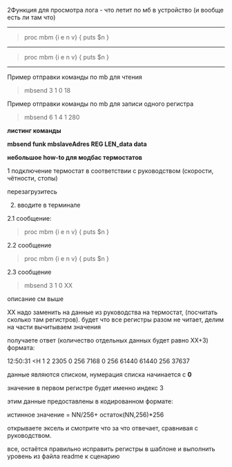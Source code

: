 2Функция для просмотра лога - что летит по мб в устройство (и вообще есть ли там что)
________________________
>proc mbm {i e n v} {
puts $n
}
_____
>proc mbm {i e n v} {
puts $n
}
________________________



Пример отправки команды по mb для чтения
>mbsend 3 1 0 18

Пример отправки команды по mb для записи одного регистра

>mbsend 6 1 4 1 280


**листинг команды**


**mbsend funk mbslaveAdres REG LEN_data data**

**небольшое how-to для модбас термостатов**


1 подключение термостат в соответствии с руководством (скорости, чётности, стопы)


перезагрузитесь

2. вводите в терминале 

2.1 сообщение:

>proc mbm {i e n v} {
puts $n
}


2.2 сообщение 

>proc mbm {i e n v} {
puts $n
}


2.3 сообщение

>mbsend 3 1 0 ХХ


описание см выше


ХХ надо заменить на данные из руководства на термостат, (посчитать сколько там регистров). будет что все регистры разом не читает, делим на части вычитываем значения


получаете ответ (количество отдельных данных будет равно ХХ+3) формата:

 
12:50:31 <H 1 2 2305 0 256 7168 0 256 61440 61440 256 37637

данные являются списком, нумерация списка начинается с **0**

значение в первом регистре будет именно индекс 3

этим данные предоставлены в кодированном формате:

истинное значение = NN/256+ остаток(NN,256)*256


открываете эксель и смотрите что за что отвечает, сравнивая с руководством.

все, остаётся правильно исправить регистры в шаблоне и выполнить уровень из файла readme к сценарию

